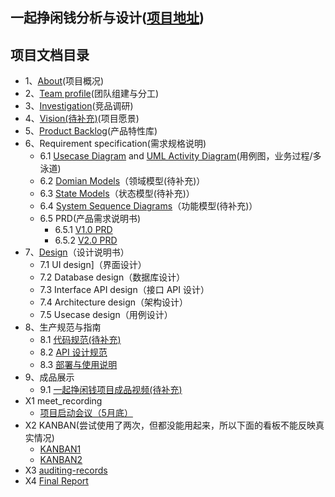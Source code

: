 ## 一起挣闲钱分析与设计([项目地址](https://github.com/sysu-swsad-2019))

## 项目文档目录
- 1、[About](https://github.com/sysu-swsad-2019/Document/blob/master/%E5%85%B3%E4%BA%8E%E9%A1%B9%E7%9B%AE.md)(项目概况)
- 2、[Team profile](https://github.com/sysu-swsad-2019/Document/blob/master/%E5%85%B3%E4%BA%8E%E5%9B%A2%E9%98%9F.md)(团队组建与分工)
- 3、[Investigation](https://github.com/sysu-swsad-2019/Document/blob/master/%E5%89%8D%E6%9C%9F%E8%B0%83%E7%A0%94-%E7%AB%9E%E5%93%81%E5%88%86%E6%9E%90.md)(竞品调研)
- 4、[Vision(待补充)]()(项目愿景)
- 5、[Product Backlog](https://github.com/sysu-swsad-2019/Document/blob/master/img/%E4%BA%A7%E5%93%81%E7%89%B9%E6%80%A7%E5%BA%93.PNG)(产品特性库)
- 6、Requirement specification(需求规格说明)
  - 6.1 [Usecase Diagram](https://github.com/sysu-swsad-2019/Document/blob/master/img/%E7%94%A8%E4%BE%8B%E5%9B%BE.jpg) and [UML Activity Diagram](https://github.com/sysu-swsad-2019/Document/blob/master/img/%E6%B3%B3%E9%81%93%E5%9B%BE.PNG)(用例图，业务过程/多泳道)
  - 6.2 [Domian Models]()（领域模型(待补充)）
  - 6.3 [State Models]()（状态模型(待补充)）
  - 6.4 [System Sequence Diagrams]()（功能模型(待补充)）
  - 6.5 PRD(产品需求说明书)
    - 6.5.1 [V1.0 PRD](https://github.com/sysu-swsad-2019/Document/blob/master/%E6%8C%A3%E9%97%B2%E9%92%B1v1.0%E9%A1%B9%E7%9B%AE%E8%A7%84%E5%88%92%E5%8F%8A%E4%BA%A7%E5%93%81%E8%A7%84%E6%A0%BC%E8%AF%B4%E6%98%8E.pdf)
    - 6.5.2 [V2.0 PRD](https://github.com/sysu-swsad-2019/Document/blob/master/%E6%8C%A3%E9%97%B2%E9%92%B1v2.0%E4%BA%A7%E5%93%81%E9%9C%80%E6%B1%82%E8%AF%B4%E6%98%8E.pdf)
- 7、[Design](https://github.com/sysu-swsad-2019/Document/blob/master/%E8%BD%AF%E4%BB%B6%E8%AE%BE%E8%AE%A1%E6%96%87%E6%A1%A3.md)（设计说明书）
  - 7.1 UI design]（界面设计）
  - 7.2 Database design（数据库设计）
  - 7.3 Interface API design（接口 API 设计）
  - 7.4 Architecture design（架构设计）
  - 7.5 Usecase design（用例设计）
- 8、生产规范与指南
  - 8.1 [代码规范(待补充)]()
  - 8.2 [API 设计规范](https://github.com/sysu-swsad-2019/Document/blob/master/RESTful%20API%E8%AE%BE%E8%AE%A1%E8%A7%84%E8%8C%83.md)
  - 8.3 [部署与使用说明](https://github.com/sysu-swsad-2019/Document/blob/master/%E9%83%A8%E7%BD%B2%E4%B8%8E%E4%BD%BF%E7%94%A8%E8%AF%B4%E6%98%8E.md)
- 9、成品展示
  - 9.1 [一起挣闲钱项目成品视频(待补充)]()
- X1 meet_recording
  - [项目启动会议（5月底）](https://github.com/sysu-swsad-2019/Document/blob/master/%E9%A1%B9%E7%9B%AE%E5%90%AF%E5%8A%A8%E4%BC%9A%E8%AE%AE%E7%BA%AA%E8%A6%81.md)
- X2 KANBAN(尝试使用了两次，但都没能用起来，所以下面的看板不能反映真实情况)
  - [KANBAN1](https://tower.im/teams/803779/projects/139/)
  - [KANBAN2](https://github.com/sysu-swsad-2019/SWSAD/projects/1)
- X3 [auditing-records](https://github.com/sysu-swsad-2019/Document/blob/master/%E5%AE%A1%E8%AE%A1%E8%AE%B0%E5%BD%95.md)
- X4 [Final Report](https://github.com/sysu-swsad-2019/Document/blob/master/%E4%B8%AA%E4%BA%BA%26%E5%B0%8F%E7%BB%84%E6%80%BB%E7%BB%93.md)

